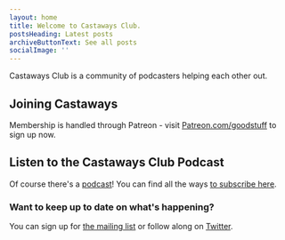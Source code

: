 ```yaml
---
layout: home
title: Welcome to Castaways Club.
postsHeading: Latest posts
archiveButtonText: See all posts
socialImage: ''
---
```


Castaways Club is a community of podcasters helping each other out.

## Joining Castaways

Membership is handled through Patreon - visit [Patreon.com/goodstuff](https://www.patreon.com/goodstuff) to sign up now.

## Listen to the Castaways Club Podcast

Of course there's a [podcast](https://podcast.castaways.club/)! You can find all the ways [to subscribe here](https://podcast.castaways.club/subscribe).

### Want to keep up to date on what's happening?

You can sign up for [the mailing list](https://mailchi.mp/ad73a5bdfab5/podcasting) or follow along on [Twitter](https://twitter.com/ClubCastaways).
